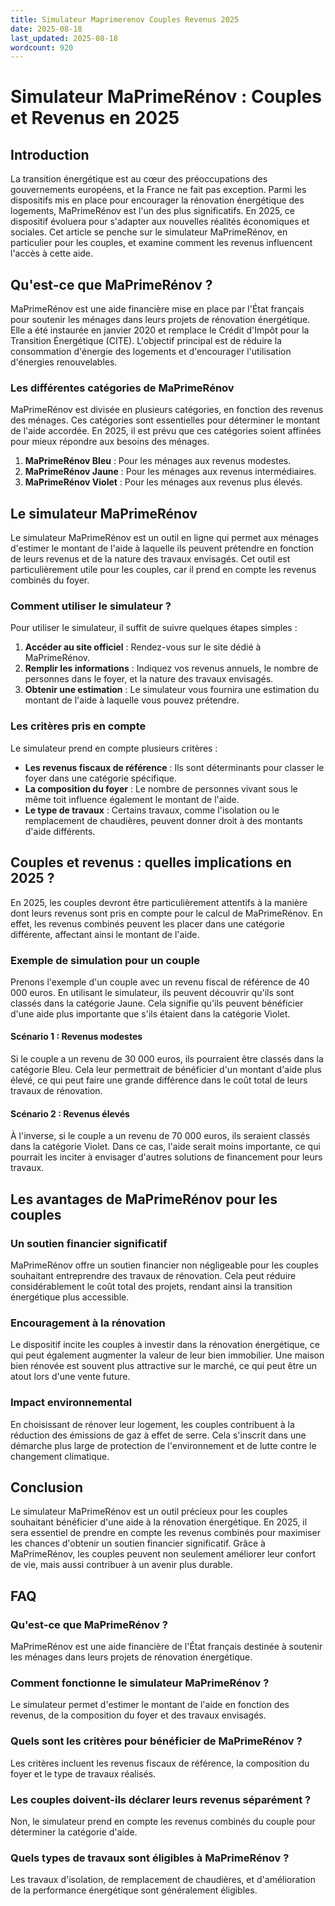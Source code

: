 ```yaml
---
title: Simulateur Maprimerenov Couples Revenus 2025
date: 2025-08-18
last_updated: 2025-08-18
wordcount: 920
---
```


# Simulateur MaPrimeRénov : Couples et Revenus en 2025

## Introduction

La transition énergétique est au cœur des préoccupations des gouvernements européens, et la France ne fait pas exception. Parmi les dispositifs mis en place pour encourager la rénovation énergétique des logements, MaPrimeRénov est l'un des plus significatifs. En 2025, ce dispositif évoluera pour s'adapter aux nouvelles réalités économiques et sociales. Cet article se penche sur le simulateur MaPrimeRénov, en particulier pour les couples, et examine comment les revenus influencent l'accès à cette aide.

## Qu'est-ce que MaPrimeRénov ?

MaPrimeRénov est une aide financière mise en place par l'État français pour soutenir les ménages dans leurs projets de rénovation énergétique. Elle a été instaurée en janvier 2020 et remplace le Crédit d'Impôt pour la Transition Énergétique (CITE). L'objectif principal est de réduire la consommation d'énergie des logements et d'encourager l'utilisation d'énergies renouvelables.

### Les différentes catégories de MaPrimeRénov

MaPrimeRénov est divisée en plusieurs catégories, en fonction des revenus des ménages. Ces catégories sont essentielles pour déterminer le montant de l'aide accordée. En 2025, il est prévu que ces catégories soient affinées pour mieux répondre aux besoins des ménages.

1. **MaPrimeRénov Bleu** : Pour les ménages aux revenus modestes.
2. **MaPrimeRénov Jaune** : Pour les ménages aux revenus intermédiaires.
3. **MaPrimeRénov Violet** : Pour les ménages aux revenus plus élevés.

## Le simulateur MaPrimeRénov

Le simulateur MaPrimeRénov est un outil en ligne qui permet aux ménages d'estimer le montant de l'aide à laquelle ils peuvent prétendre en fonction de leurs revenus et de la nature des travaux envisagés. Cet outil est particulièrement utile pour les couples, car il prend en compte les revenus combinés du foyer.

### Comment utiliser le simulateur ?

Pour utiliser le simulateur, il suffit de suivre quelques étapes simples :

1. **Accéder au site officiel** : Rendez-vous sur le site dédié à MaPrimeRénov.
2. **Remplir les informations** : Indiquez vos revenus annuels, le nombre de personnes dans le foyer, et la nature des travaux envisagés.
3. **Obtenir une estimation** : Le simulateur vous fournira une estimation du montant de l'aide à laquelle vous pouvez prétendre.

### Les critères pris en compte

Le simulateur prend en compte plusieurs critères :

- **Les revenus fiscaux de référence** : Ils sont déterminants pour classer le foyer dans une catégorie spécifique.
- **La composition du foyer** : Le nombre de personnes vivant sous le même toit influence également le montant de l'aide.
- **Le type de travaux** : Certains travaux, comme l'isolation ou le remplacement de chaudières, peuvent donner droit à des montants d'aide différents.

## Couples et revenus : quelles implications en 2025 ?

En 2025, les couples devront être particulièrement attentifs à la manière dont leurs revenus sont pris en compte pour le calcul de MaPrimeRénov. En effet, les revenus combinés peuvent les placer dans une catégorie différente, affectant ainsi le montant de l'aide.

### Exemple de simulation pour un couple

Prenons l'exemple d'un couple avec un revenu fiscal de référence de 40 000 euros. En utilisant le simulateur, ils peuvent découvrir qu'ils sont classés dans la catégorie Jaune. Cela signifie qu'ils peuvent bénéficier d'une aide plus importante que s'ils étaient dans la catégorie Violet.

#### Scénario 1 : Revenus modestes

Si le couple a un revenu de 30 000 euros, ils pourraient être classés dans la catégorie Bleu. Cela leur permettrait de bénéficier d'un montant d'aide plus élevé, ce qui peut faire une grande différence dans le coût total de leurs travaux de rénovation.

#### Scénario 2 : Revenus élevés

À l'inverse, si le couple a un revenu de 70 000 euros, ils seraient classés dans la catégorie Violet. Dans ce cas, l'aide serait moins importante, ce qui pourrait les inciter à envisager d'autres solutions de financement pour leurs travaux.

## Les avantages de MaPrimeRénov pour les couples

### Un soutien financier significatif

MaPrimeRénov offre un soutien financier non négligeable pour les couples souhaitant entreprendre des travaux de rénovation. Cela peut réduire considérablement le coût total des projets, rendant ainsi la transition énergétique plus accessible.

### Encouragement à la rénovation

Le dispositif incite les couples à investir dans la rénovation énergétique, ce qui peut également augmenter la valeur de leur bien immobilier. Une maison bien rénovée est souvent plus attractive sur le marché, ce qui peut être un atout lors d'une vente future.

### Impact environnemental

En choisissant de rénover leur logement, les couples contribuent à la réduction des émissions de gaz à effet de serre. Cela s'inscrit dans une démarche plus large de protection de l'environnement et de lutte contre le changement climatique.

## Conclusion

Le simulateur MaPrimeRénov est un outil précieux pour les couples souhaitant bénéficier d'une aide à la rénovation énergétique. En 2025, il sera essentiel de prendre en compte les revenus combinés pour maximiser les chances d'obtenir un soutien financier significatif. Grâce à MaPrimeRénov, les couples peuvent non seulement améliorer leur confort de vie, mais aussi contribuer à un avenir plus durable.

## FAQ

### Qu'est-ce que MaPrimeRénov ?

MaPrimeRénov est une aide financière de l'État français destinée à soutenir les ménages dans leurs projets de rénovation énergétique.

### Comment fonctionne le simulateur MaPrimeRénov ?

Le simulateur permet d'estimer le montant de l'aide en fonction des revenus, de la composition du foyer et des travaux envisagés.

### Quels sont les critères pour bénéficier de MaPrimeRénov ?

Les critères incluent les revenus fiscaux de référence, la composition du foyer et le type de travaux réalisés.

### Les couples doivent-ils déclarer leurs revenus séparément ?

Non, le simulateur prend en compte les revenus combinés du couple pour déterminer la catégorie d'aide.

### Quels types de travaux sont éligibles à MaPrimeRénov ?

Les travaux d'isolation, de remplacement de chaudières, et d'amélioration de la performance énergétique sont généralement éligibles.